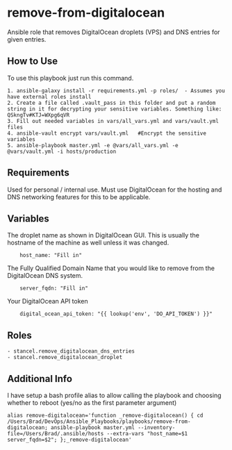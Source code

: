 remove-from-digitalocean
=========

Ansible role that removes DigitalOcean droplets (VPS) and DNS entries for given entries.


How to Use
------------

To use this playbook just run this command.

	1. ansible-galaxy install -r requirements.yml -p roles/  - Assumes you have external roles install
	2. Create a file called .vault_pass in this folder and put a random string in it for decrypting your sensitive variables. Something like: QSkngTv#KTJ=WXpg6qVR
	3. Fill out needed variables in vars/all_vars.yml and vars/vault.yml files
	4. ansible-vault encrypt vars/vault.yml   #Encrypt the sensitive variables
	5. ansible-playbook master.yml -e @vars/all_vars.yml -e @vars/vault.yml -i hosts/production


Requirements
------------

Used for personal / internal use. Must use DigitalOcean for the hosting and DNS networking features for this to be applicable.

Variables
------------

The droplet name as shown in DigitalOcean GUI. This is usually the hostname of the machine as well unless it was changed.
```
	host_name: "Fill in"
```
The Fully Qualified Domain Name that you would like to remove from the DigitalOcean DNS  system.
```
	server_fqdn: "Fill in"
```
Your DigitalOcean API token
```
	digital_ocean_api_token: "{{ lookup('env', 'DO_API_TOKEN') }}"
```

Roles
------------

	- stancel.remove_digitalocean_dns_entries	
	- stancel.remove_digitalocean_droplet	

Additional Info
------------

I have setup a bash profile alias to allow calling the playbook and choosing whether to reboot (yes/no as the first parameter argument)

```
alias remove-digitalocean='function _remove-digitalocean() { cd /Users/Brad/DevOps/Ansible_Playbooks/playbooks/remove-from-digitalocean; ansible-playbook master.yml --inventory-file=/Users/Brad/.ansible/hosts --extra-vars "host_name=$1 server_fqdn=$2"; };_remove-digitalocean'
```



